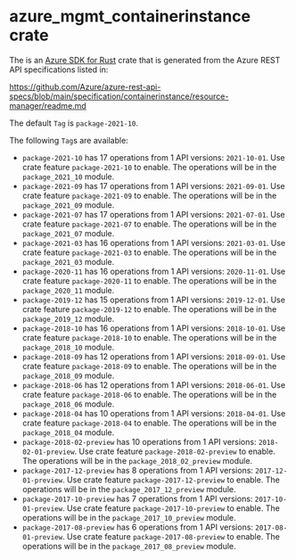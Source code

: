 # azure_mgmt_containerinstance crate

The is an [Azure SDK for Rust](https://github.com/Azure/azure-sdk-for-rust) crate that is generated from the Azure REST API specifications listed in:

https://github.com/Azure/azure-rest-api-specs/blob/main/specification/containerinstance/resource-manager/readme.md

The default `Tag` is `package-2021-10`.

The following `Tag`s are available:

- `package-2021-10` has 17 operations from 1 API versions: `2021-10-01`. Use crate feature `package-2021-10` to enable. The operations will be in the `package_2021_10` module.
- `package-2021-09` has 17 operations from 1 API versions: `2021-09-01`. Use crate feature `package-2021-09` to enable. The operations will be in the `package_2021_09` module.
- `package-2021-07` has 17 operations from 1 API versions: `2021-07-01`. Use crate feature `package-2021-07` to enable. The operations will be in the `package_2021_07` module.
- `package-2021-03` has 16 operations from 1 API versions: `2021-03-01`. Use crate feature `package-2021-03` to enable. The operations will be in the `package_2021_03` module.
- `package-2020-11` has 16 operations from 1 API versions: `2020-11-01`. Use crate feature `package-2020-11` to enable. The operations will be in the `package_2020_11` module.
- `package-2019-12` has 15 operations from 1 API versions: `2019-12-01`. Use crate feature `package-2019-12` to enable. The operations will be in the `package_2019_12` module.
- `package-2018-10` has 16 operations from 1 API versions: `2018-10-01`. Use crate feature `package-2018-10` to enable. The operations will be in the `package_2018_10` module.
- `package-2018-09` has 12 operations from 1 API versions: `2018-09-01`. Use crate feature `package-2018-09` to enable. The operations will be in the `package_2018_09` module.
- `package-2018-06` has 12 operations from 1 API versions: `2018-06-01`. Use crate feature `package-2018-06` to enable. The operations will be in the `package_2018_06` module.
- `package-2018-04` has 10 operations from 1 API versions: `2018-04-01`. Use crate feature `package-2018-04` to enable. The operations will be in the `package_2018_04` module.
- `package-2018-02-preview` has 10 operations from 1 API versions: `2018-02-01-preview`. Use crate feature `package-2018-02-preview` to enable. The operations will be in the `package_2018_02_preview` module.
- `package-2017-12-preview` has 8 operations from 1 API versions: `2017-12-01-preview`. Use crate feature `package-2017-12-preview` to enable. The operations will be in the `package_2017_12_preview` module.
- `package-2017-10-preview` has 7 operations from 1 API versions: `2017-10-01-preview`. Use crate feature `package-2017-10-preview` to enable. The operations will be in the `package_2017_10_preview` module.
- `package-2017-08-preview` has 6 operations from 1 API versions: `2017-08-01-preview`. Use crate feature `package-2017-08-preview` to enable. The operations will be in the `package_2017_08_preview` module.